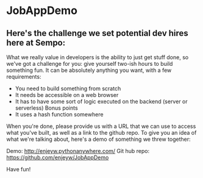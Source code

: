 # JobAppDemo
Here's the challenge we set potential dev hires here at Sempo:
------------
What we really value in developers is the ability to just get stuff done, so we've got a challenge for you: give yourself two-ish hours to build something fun. It can be absolutely anything you want, with a few requirements:
- You need to build something from scratch
- It needs be accessible on a web browser
- It has to have some sort of logic executed on the backend (server or serverless)
Bonus points
- It uses a hash function somewhere

When you're done, please provide us with a URL that we can use to access what you've built, as well as a link to the github repo. To give you an idea of what we're talking about, here's a demo of something we threw together: 

Demo: http://enjeyw.pythonanywhere.com/
Git hub repo: https://github.com/enjeyw/JobAppDemo

Have fun!
